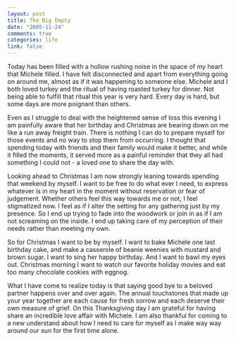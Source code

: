 ```yaml
--- 
layout: post
title: The Big Empty
date: "2005-11-24"
comments: true
categories: life
link: false
---
```

Today has been filled with a hollow rushing noise in the space of my heart that Michele filled. I have felt disconnected and apart from everything going on around me, almost as if it was happening to someone else. Michele and I both loved turkey and the ritual of having roasted turkey for dinner. Not being able to fulfill that ritual this year is very hard. Every day is hard, but some days are more poignant than others.

Even as I struggle to deal with the heightened sense of loss this evening I am painfully aware that her birthday and Christmas are bearing down on me like a run away freight train. There is nothing I can do to prepare myself for those events and no way to stop them from occurring. I thought that spending today with friends and their family would make it better, and while it filled the moments, it served more as a painful reminder that they all had something I could not - a loved one to share the day with.

Looking ahead to Christmas I am now strongly leaning towards spending that weekend by myself. I want to be free to do what ever I need, to express whatever is in my heart in the moment without reservation or fear of judgement. Whether others feel this way towards me or not, I feel stigmatized now. I feel as if I alter the setting for any gathering just by my presence. So I end up trying to fade into the woodwork or join in as if I am not screaming on the inside. I end up taking care of my perception of their needs rather than meeting my own.

So for Christmas I want to be by myself. I want to bake Michele one last birthday cake, and make a casserole of beanie weenies with mustard and brown sugar. I want to sing her happy birthday. And I want to bawl my eyes out. Christmas morning I want to watch our favorite holiday movies and eat too many chocolate cookies with eggnog.

What I have come to realize today is that saying good bye to a beloved partner happens over and over again. The annual touchstones that made up your year together are each cause for fresh sorrow and each deserve their own measure of grief. On this Thanksgiving day I am grateful for having share an incredible love affair with Michele. I am also thankful for coming to a new understand about how I need to care for myself as I make way way around our sun for the first time alone.

